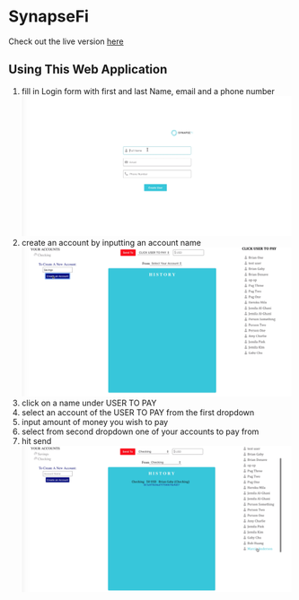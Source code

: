 # SynapseFi

Check out the live version [here](https://synapse-dlezzsjjko.now.sh/)

## Using This Web Application

1. fill in Login form with first and last Name, email and a phone number <br>
   ![Alt](./src/Media/one.png)
2. create an account by inputting an account name <br>
   ![Alt](./src/Media/four.png)
3. click on a name under USER TO PAY
4. select an account of the USER TO PAY from the first dropdown
5. input amount of money you wish to pay
6. select from second dropdown one of your accounts to pay from
7. hit send <br>
   ![Alt](./src/Media/fove.png)
